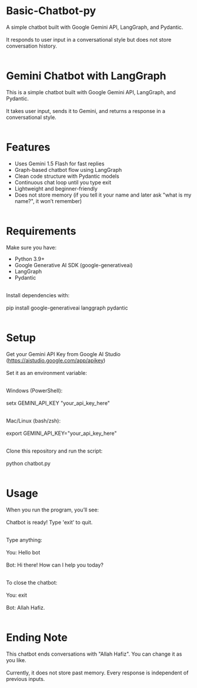 # Basic-Chatbot-py  
A simple chatbot built with Google Gemini API, LangGraph, and Pydantic.<br>  
It responds to user input in a conversational style but does not store conversation history.<br><br>  

# Gemini Chatbot with LangGraph<br>  
This is a simple chatbot built with Google Gemini API, LangGraph, and Pydantic.<br>  
It takes user input, sends it to Gemini, and returns a response in a conversational style.<br><br>  

# Features<br>  
- Uses Gemini 1.5 Flash for fast replies<br>  
- Graph-based chatbot flow using LangGraph<br>  
- Clean code structure with Pydantic models<br>  
- Continuous chat loop until you type exit<br>  
- Lightweight and beginner-friendly<br>  
- Does not store memory (if you tell it your name and later ask "what is my name?", it won’t remember)<br><br>  

# Requirements<br>  
Make sure you have:<br>  
- Python 3.9+<br>  
- Google Generative AI SDK (google-generativeai)<br>  
- LangGraph<br>  
- Pydantic<br><br>  

Install dependencies with:<br>  
pip install google-generativeai langgraph pydantic<br><br>  

# Setup<br>  
Get your Gemini API Key from Google AI Studio (https://aistudio.google.com/app/apikey)<br>  
Set it as an environment variable:<br><br>  

Windows (PowerShell):<br>  
setx GEMINI_API_KEY "your_api_key_here"<br><br>  

Mac/Linux (bash/zsh):<br>  
export GEMINI_API_KEY="your_api_key_here"<br><br>  

Clone this repository and run the script:<br>  
python chatbot.py<br><br>  

# Usage<br>  
When you run the program, you’ll see:<br>  
Chatbot is ready! Type 'exit' to quit.<br><br>  

Type anything:<br>  
You: Hello bot<br>  
Bot: Hi there! How can I help you today?<br><br>  

To close the chatbot:<br>  
You: exit<br>  
Bot: Allah Hafiz.<br><br>  

# Ending Note<br>  
This chatbot ends conversations with "Allah Hafiz". You can change it as you like.<br>  
Currently, it does not store past memory. Every response is independent of previous inputs.<br>  